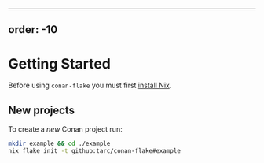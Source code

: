 ______________________________________________________________________

## order: -10

# Getting Started

Before using `conan-flake` you must first [install Nix](https://github.com/DeterminateSystems/nix-installer).

## New projects

To create a *new* Conan project run:

```bash
mkdir example && cd ./example
nix flake init -t github:tarc/conan-flake#example
```
